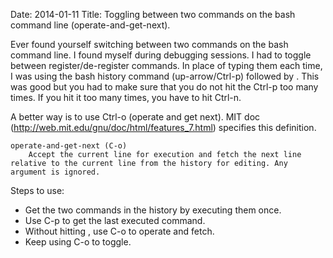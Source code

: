Date: 2014-01-11
Title: Toggling between two commands on the bash command line (operate-and-get-next).

Ever found yourself switching between two commands on the bash command line.  I
found myself during debugging sessions. I had to toggle between
register/de-register commands. In place of typing them each time, I was using
the bash history command (up-arrow/Ctrl-p) followed by <enter>. This was good
but you had to make sure that you do not hit the Ctrl-p too many times. If you
hit it too many times, you have to hit Ctrl-n.

A better way is to use Ctrl-o (operate and get next). MIT doc
(http://web.mit.edu/gnu/doc/html/features_7.html) specifies this definition.

    operate-and-get-next (C-o)
        Accept the current line for execution and fetch the next line relative to the current line from the history for editing. Any argument is ignored.

Steps to use:

* Get the two commands in the history by executing them once.
* Use C-p to get the last executed command.
* Without hitting <enter>, use C-o to operate and fetch.
* Keep using C-o to toggle.
